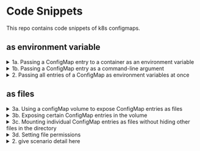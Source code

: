 # Code Snippets

This repo contains code snippets of k8s configmaps.

## as environment variable
<details><summary>1a. Passing a ConfigMap entry to a container as an environment variable</summary>
  <p>
    
  ```
  apiVersion: v1
  kind: Pod
  metadata:
    name: <pod-name>
  spec:
    containers:
    - image: <image-name>
      name: <container-name>
      env:
      - name: VARIABLE
        valueFrom:
        configMapKeyRef:
          name: <cm>
          key: <key name>
  ...
  ```
  </p>
</details>
    
<details><summary>1b. Passing a ConfigMap entry as a command-line argument</summary>
  <p>
    
  ```
  apiVersion: v1
  kind: Pod
  metadata:
    name: <pod-name>
  spec:
    containers:
    - image: <image-name>
      name: <container-name>
      env:
      - name: VARIABLE
        valueFrom:
          configMapKeyRef:
            name: <cm>
            key: <key name>
      args: ["$(VARIABLE)"]
  ...
  ```
  </p>
</details>
    
<details><summary>2. Passing all entries of a ConfigMap as environment variables at once</summary>
  <p>
    
  ```
  apiVersion: v1
  kind: Pod
  metadata:
    name: <pod-name>
  spec:
    containers:
    - image: <image-name>
      name: <container-name>
      envFrom:
      - prefix: CONFIG_ (optional)
        configMapRef:
          name: <cm>
  ...
  ```
  </p>
</details>

## as files
<details><summary>3a. Using a configMap volume to expose ConfigMap entries as files</summary>
  <p>
    
  ```
  apiVersion: v1
  kind: Pod
  metadata:
    name: <pod-name>
  spec:
    containers:
    - image: <image-name>
      name: <container-name>
      volumeMounts:
      ...
      - name: <volume name>
        mountPath: <mount path>
        readOnly: true
      ...
    volumnes:
    ...
    - name: <volume name>
      configMap:
        name: <cm>
    ...
  ...
  ```
  </p>
</details>
    
<details><summary>3b. Exposing certain ConfigMap entries in the volume</summary>
  <p>
    
  ```
  apiVersion: v1
  kind: Pod
  metadata:
    name: <pod-name>
  spec:
    containers:
    - image: <image-name>
      name: <container-name>
      volumeMounts:
      ...
      - name: <volume name>
        mountPath: <mount path>
        readOnly: true
      ...
    volumnes:
    ...
    - name: <volume name>
      configMap:
        name: <cm>
        items:
        - key: <key-name>
          path: <new key-name>
    ...
  ...
  ```
  </p>
</details>

<details><summary>3c. Mounting individual ConfigMap entries as files without hiding other files in the directory</summary>
  <p>
    
  ```
  apiVersion: v1
  kind: Pod
  metadata:
    name: <pod-name>
  spec:
    containers:
    - image: <image-name>
      name: <container-name>
      volumeMounts:
      ...
      - name: <volume name>
        mountPath: <mount path>/<new filename>
        subPath: <filename>
      ...
    volumnes:
    ...
    - name: <volume name>
      configMap:
        name: <cm>
        items:
        - key: <key-name>
          path: <new key-name>
    ...
  ...
  ```
  </p>
</details>

<details><summary>3d. Setting file permissions</summary>
  <p>
    
  ```
  apiVersion: v1
  kind: Pod
  metadata:
    name: <pod-name>
  spec:
    containers:
    - image: <image-name>
      name: <container-name>
      volumeMounts:
      ...
      - name: <volume name>
        mountPath: <mount path>
        readOnly: true
      ...
    volumnes:
    ...
    - name: <volume name>
      configMap:
        name: <cm>
        defaultMode: "0660" # This sets the permissions for all files to -rw-rw----
    ...
  ...
  ```
  </p>
</details>    
<details><summary>2. give scenario detail here</summary>
  <p>
    
  ```
  kubectl get pv
  ```
  </p>
  </details>
